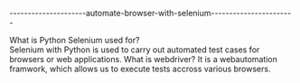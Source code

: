  
 ---------------------automate-browser-with-selenium-----------------------
 
 
 What is Python Selenium used for?  
 Selenium with Python is used to carry out automated test cases for browsers or web applications. 
 What is webdriver?
 It is a webautomation framwork, which allows us to execute tests accross various browsers.
